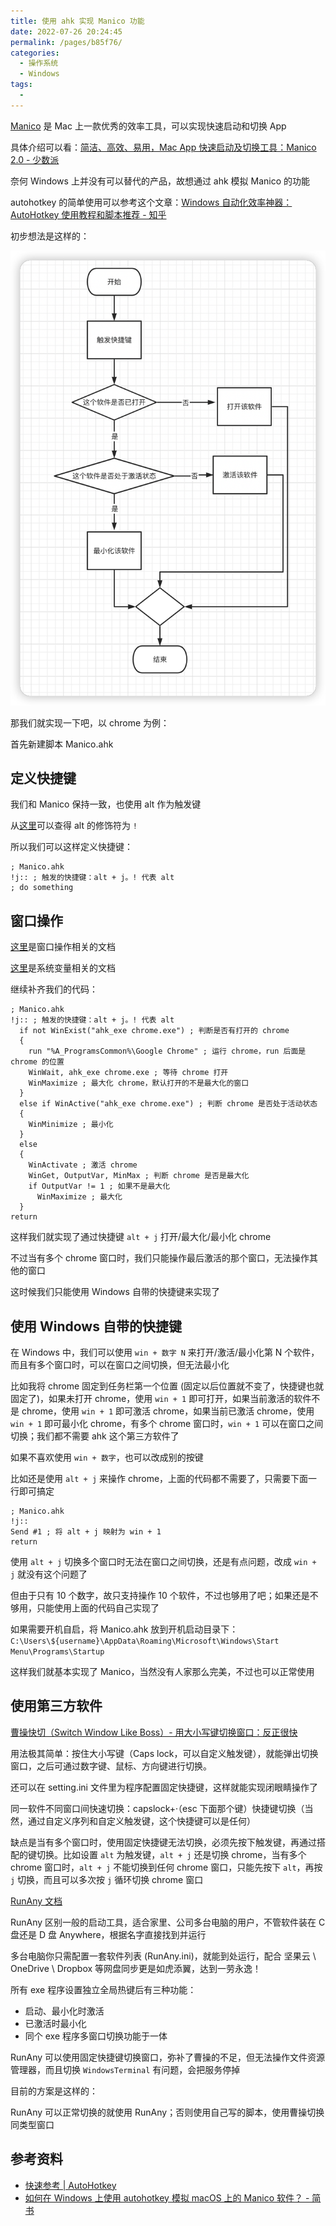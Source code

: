 ```yaml
---
title: 使用 ahk 实现 Manico 功能
date: 2022-07-26 20:24:45
permalink: /pages/b85f76/
categories:
  - 操作系统
  - Windows
tags:
  -
---
```


[Manico](https://manico.im/) 是 Mac 上一款优秀的效率工具，可以实现快速启动和切换 App

具体介绍可以看：[简洁、高效、易用，Mac App 快速启动及切换工具：Manico 2.0 - 少数派](https://sspai.com/post/32457)

奈何 Windows 上并没有可以替代的产品，故想通过 ahk 模拟 Manico 的功能

autohotkey 的简单使用可以参考这个文章：[Windows 自动化效率神器：AutoHotkey 使用教程和脚本推荐 - 知乎](https://zhuanlan.zhihu.com/p/35379309)

初步想法是这样的：

![](../../.vuepress/public/img/windows/011.png)

那我们就实现一下吧，以 chrome 为例：

首先新建脚本 Manico.ahk

## 定义快捷键

我们和 Manico 保持一致，也使用 alt 作为触发键

从[这里](https://wyagd001.github.io/zh-cn/docs/Hotkeys.htm#Symbols)可以查得 alt 的修饰符为 `!`

所以我们可以这样定义快捷键：

```
; Manico.ahk
!j:: ; 触发的快捷键：alt + j。! 代表 alt
; do something
```

## 窗口操作

[这里](https://wyagd001.github.io/zh-cn/docs/commands/WinActivate.htm)是窗口操作相关的文档

[这里](https://wyagd001.github.io/zh-cn/docs/Variables.htm#os)是系统变量相关的文档

继续补齐我们的代码：

```
; Manico.ahk
!j:: ; 触发的快捷键：alt + j。! 代表 alt
  if not WinExist("ahk_exe chrome.exe") ; 判断是否有打开的 chrome
  {
    run "%A_ProgramsCommon%\Google Chrome" ; 运行 chrome，run 后面是 chrome 的位置
    WinWait, ahk_exe chrome.exe ; 等待 chrome 打开
    WinMaximize ; 最大化 chrome，默认打开的不是最大化的窗口
  }
  else if WinActive("ahk_exe chrome.exe") ; 判断 chrome 是否处于活动状态
  {
    WinMinimize ; 最小化
  }
  else
  {
    WinActivate ; 激活 chrome
    WinGet, OutputVar, MinMax ; 判断 chrome 是否是最大化
    if OutputVar != 1 ; 如果不是最大化
      WinMaximize ; 最大化
  }
return
```

这样我们就实现了通过快捷键 `alt + j` 打开/最大化/最小化 chrome

不过当有多个 chrome 窗口时，我们只能操作最后激活的那个窗口，无法操作其他的窗口

这时候我们只能使用 Windows 自带的快捷键来实现了

## 使用 Windows 自带的快捷键

在 Windows 中，我们可以使用 `win + 数字 N` 来打开/激活/最小化第 N 个软件，而且有多个窗口时，可以在窗口之间切换，但无法最小化

比如我将 chrome 固定到任务栏第一个位置 (固定以后位置就不变了，快捷键也就固定了)，如果未打开 chrome，使用 `win + 1` 即可打开，如果当前激活的软件不是 chrome，使用 `win + 1` 即可激活 chrome，如果当前已激活 chrome，使用 `win + 1` 即可最小化 chrome，有多个 chrome 窗口时，`win + 1` 可以在窗口之间切换；我们都不需要 ahk 这个第三方软件了

如果不喜欢使用 `win + 数字`，也可以改成别的按键

比如还是使用 `alt + j` 来操作 chrome，上面的代码都不需要了，只需要下面一行即可搞定

```
; Manico.ahk
!j::
Send #1 ; 将 alt + j 映射为 win + 1
return
```

使用 `alt + j` 切换多个窗口时无法在窗口之间切换，还是有点问题，改成 `win + j` 就没有这个问题了

但由于只有 10 个数字，故只支持操作 10 个软件，不过也够用了吧；如果还是不够用，只能使用上面的代码自己实现了

如果需要开机自启，将 Manico.ahk 放到开机启动目录下：`C:\Users\${username}\AppData\Roaming\Microsoft\Windows\Start Menu\Programs\Startup`

这样我们就基本实现了 Manico，当然没有人家那么完美，不过也可以正常使用

## 使用第三方软件

[曹操快切（Switch Window Like Boss）- 用大小写键切换窗口：反正很快](https://meta.appinn.net/t/topic/34203)

用法极其简单：按住大小写键（Caps lock，可以自定义触发键），就能弹出切换窗口，之后可通过数字键、鼠标、方向键进行切换。

还可以在 setting.ini 文件里为程序配置固定快捷键，这样就能实现闭眼睛操作了

同一软件不同窗口间快速切换：capslock+·（esc 下面那个键）快捷键切换（当然，通过自定义序列和自定义触发键，这个快捷键可以是任何）

缺点是当有多个窗口时，使用固定快捷键无法切换，必须先按下触发键，再通过搭配的键切换。比如设置 `alt` 为触发键，`alt + j` 还是切换 chrome，当有多个 chrome 窗口时，`alt + j` 不能切换到任何 chrome 窗口，只能先按下 `alt`，再按 `j` 切换，而且可以多次按 `j` 循环切换 chrome 窗口

[RunAny 文档](https://hui-zz.github.io/RunAny/#/)

RunAny 区别一般的启动工具，适合家里、公司多台电脑的用户，不管软件装在 C 盘还是 D 盘 Anywhere，根据名字直接找到并运行

多台电脑你只需配置一套软件列表 (RunAny.ini)，就能到处运行，配合 坚果云 \ OneDrive \ Dropbox 等网盘同步更是如虎添翼，达到一劳永逸！

所有 exe 程序设置独立全局热键后有三种功能：

- 启动、最小化时激活
- 已激活时最小化
- 同个 exe 程序多窗口切换功能于一体

RunAny 可以使用固定快捷键切换窗口，弥补了曹操的不足，但无法操作文件资源管理器，而且切换 `WindowsTerminal` 有问题，会把服务停掉

目前的方案是这样的：

RunAny 可以正常切换的就使用 RunAny；否则使用自己写的脚本，使用曹操切换同类型窗口

## 参考资料

- [快速参考 | AutoHotkey](https://wyagd001.github.io/zh-cn/docs/AutoHotkey.htm)
- [如何在 Windows 上使用 autohotkey 模拟 macOS 上的 Manico 软件？ - 简书](https://www.jianshu.com/p/541b4a6c51bc)
